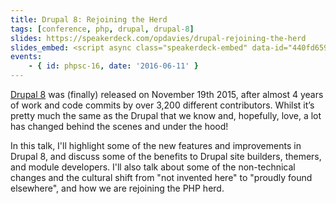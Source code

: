 ```yaml
---
title: Drupal 8: Rejoining the Herd
tags: [conference, php, drupal, drupal-8]
slides: https://speakerdeck.com/opdavies/drupal-rejoining-the-herd
slides_embed: <script async class="speakerdeck-embed" data-id="440fd6592f474741bc606c96bc32c104" data-ratio="1.37081659973226" src="//speakerdeck.com/assets/embed.js"></script>
events:
    - { id: phpsc-16, date: '2016-06-11' }
---
```

[Drupal 8][0] was (finally) released on November 19th 2015, after almost 4 years of work and code commits by over 3,200 different contributors. Whilst it’s pretty much the same as the Drupal that we know and, hopefully, love, a lot has changed behind the scenes and under the hood!

In this talk, I'll highlight some of the new features and improvements in Drupal 8, and discuss some of the benefits to Drupal site builders, themers, and module developers. I'll also talk about some of the non-technical changes and the cultural shift from "not invented here" to "proudly found elsewhere", and how we are rejoining the PHP herd.

[0]: https://www.drupal.org/8
